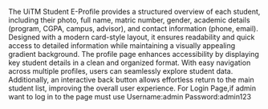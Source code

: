 The UiTM Student E-Profile provides a structured overview of each student, including their photo, full name, matric number, gender, academic details (program, CGPA, campus, advisor), and contact information (phone, email). Designed with a modern card-style layout, it ensures readability and quick access to detailed information while maintaining a visually appealing gradient background. The profile page enhances accessibility by displaying key student details in a clean and organized format. With easy navigation across multiple profiles, users can seamlessly explore student data. Additionally, an interactive back button allows effortless return to the main student list, improving the overall user experience. For Login Page,if admin want to log in to the page must use Username:admin Password:admin123
